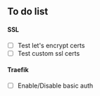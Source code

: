 ## To do list
#### SSL
- [ ] Test let's encrypt certs
- [ ] Test custom ssl certs

#### Traefik
- [ ] Enable/Disable basic auth